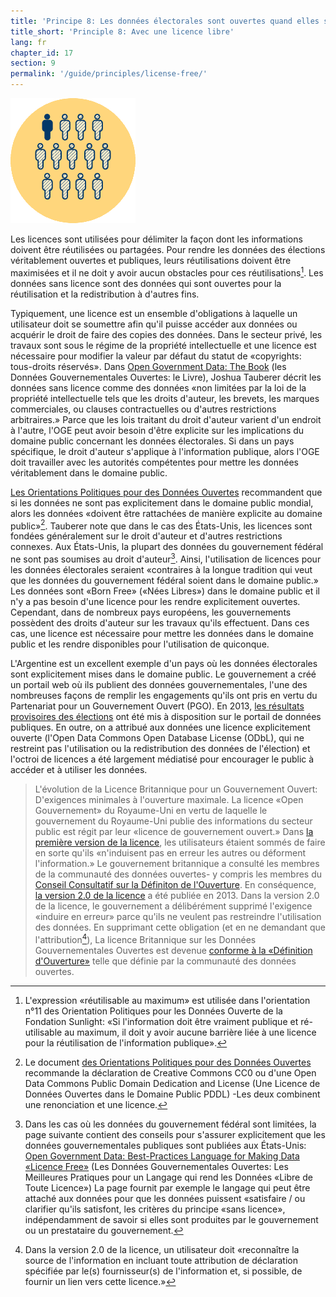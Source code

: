 ```yaml
---
title: 'Principe 8: Les données électorales sont ouvertes quand elles sont libres de toute licence'
title_short: 'Principle 8: Avec une licence libre'
lang: fr
chapter_id: 17
section: 9
permalink: '/guide/principles/license-free/'
---
```


![Avec une licence libre](/assets/images/inventory/principles/license-free.png)

Les licences sont utilisées pour délimiter la façon dont les informations doivent être réutilisées ou partagées. Pour rendre les données des élections véritablement ouvertes et publiques, leurs réutilisations doivent être maximisées et il ne doit y avoir aucun obstacles pour ces réutilisations[^1]. Les données sans licence sont des données qui sont ouvertes pour la réutilisation et la redistribution à d'autres fins.

Typiquement, une licence est un ensemble d'obligations à laquelle un utilisateur doit se soumettre afin qu'il puisse accéder aux données ou acquérir le droit de faire des copies des données. Dans le secteur privé, les travaux sont sous le régime de la propriété intellectuelle et une licence est nécessaire pour modifier la valeur par défaut du statut de «copyrights: tous-droits réservés». Dans [Open Government Data: The Book](https://opengovdata.io/2014/no-discrimination-license-free/) (les Données Gouvernementales Ouvertes: le Livre), Joshua Tauberer décrit les données sans licence comme des données «non limitées par la loi de la propriété intellectuelle tels que les droits d'auteur, les brevets, les marques commerciales, ou clauses contractuelles ou d'autres restrictions arbitraires.» Parce que les lois traitant du droit d'auteur varient d'un endroit à l'autre, l'OGE peut avoir besoin d'être explicite sur les implications du domaine public concernant les données électorales. Si dans un pays spécifique, le droit d'auteur s'applique à l'information publique, alors l'OGE doit travailler avec les autorités compétentes pour mettre les données véritablement dans le domaine public.

[Les Orientations Politiques pour des Données Ouvertes](http://sunlightfoundation.com/opendataguidelines/#license-free) recommandent que si les données ne sont pas explicitement dans le domaine public mondial, alors les données «doivent être rattachées de manière explicite au domaine public»[^2]. Tauberer note que dans le cas des États-Unis, les licences sont fondées généralement sur le droit d'auteur et d'autres restrictions connexes. Aux États-Unis, la plupart des données du gouvernement fédéral ne sont pas soumises au droit d'auteur[^3]. Ainsi, l'utilisation de licences pour les données électorales seraient «contraires à la longue tradition qui veut que les données du gouvernement fédéral soient dans le domaine public.» Les données sont «Born Free» («Nées Libres») dans le domaine public et il n'y a pas besoin d'une licence pour les rendre explicitement ouvertes. Cependant, dans de nombreux pays européens, les gouvernements possèdent des droits d'auteur sur les travaux qu'ils effectuent. Dans ces cas, une licence est nécessaire pour mettre les données dans le domaine public et les rendre disponibles pour l'utilisation de quiconque.

L'Argentine est un excellent exemple d'un pays où les données électorales sont explicitement mises dans le domaine public. Le gouvernement a créé un portail web où ils publient des données gouvernementales, l'une des nombreuses façons de remplir les engagements qu'ils ont pris en vertu du Partenariat pour un Gouvernement Ouvert (PGO). En 2013, [les résultats provisoires des élections](http://datospublicos.gob.ar/data/dataset/elecciones-2013) ont été mis à disposition sur le portail de données publiques. En outre, on a attribué aux données une licence explicitement ouverte (l'Open Data Commons Open Database License (ODbL), qui ne restreint pas l'utilisation ou la redistribution des données de l'élection) et l'octroi de licences a été largement médiatisé pour encourager le public à accéder et à utiliser les données.

> L'évolution de la Licence Britannique pour un Gouvernement Ouvert: D'exigences minimales à l'ouverture maximale. La licence «Open Gouvernement» du Royaume-Uni en vertu de laquelle le gouvernement du Royaume-Uni publie des informations du secteur public est régit par leur «licence de gouvernement ouvert.» Dans [la première version de la licence](http://www.nationalarchives.gov.uk/doc/open-government-licence/version/1/), les utilisateurs étaient sommés de faire en sorte qu'ils «n'induisent pas en erreur les autres ou déforment l'information.» Le gouvernement britannique a consulté les membres de la communauté des données ouvertes- y compris les membres du [Conseil Consultatif sur la Définiton de l'Ouverture](http://opendefinition.org/advisory-council/). En conséquence, [la version 2.0 de la licence](http://www.nationalarchives.gov.uk/doc/open-government-licence/version/2/) a été publiée en 2013. Dans la version 2.0 de la licence, le gouvernement a délibérément supprimé l'exigence «induire en erreur» parce qu'ils ne veulent pas restreindre l'utilisation des données. En supprimant cette obligation (et en ne demandant que l'attribution[^4]), La licence Britannique sur les Données Gouvernementales Ouvertes est devenue [conforme à la «Définition d'Ouverture»](http://opendefinition.org/licenses/process/) telle que définie par la communauté des données ouvertes.

[^1]: L'expression «réutilisable au maximum» est utilisée dans l'orientation n°11 des Orientation Politiques pour les Données Ouverte de la Fondation Sunlight: «Si l'information doit être vraiment publique et ré-utilisable au maximum, il doit y avoir aucune barrière liée à une licence pour la réutilisation de l'information publique».
[^2]: Le document [des Orientations Politiques pour des Données Ouvertes](http://sunlightfoundation.com/opendataguidelines/#license-free) recommande la déclaration de Creative Commons CC0 ou d'une Open Data Commons Public Domain Dedication and License (Une Licence de Données Ouvertes dans le Domaine Public PDDL) -Les deux combinent une renonciation et une licence.
[^3]: Dans les cas où les données du gouvernement fédéral sont limitées, la page suivante contient des conseils pour s'assurer explicitement que les données gouvernementales publiques sont publiées aux États-Unis: [Open Government Data: Best-Practices Language for Making Data «Licence Free»](https://theunitedstates.io/licensing/) (Les Données Gouvernementales Ouvertes: Les Meilleures Pratiques pour un Langage qui rend les Données «Libre de Toute Licence») La page fournit par exemple le langage qui peut être attaché aux données pour que les données puissent «satisfaire / ou clarifier qu'ils satisfont, les critères du principe «sans licence», indépendamment de savoir si elles sont produites par le gouvernement ou un prestataire du gouvernement.
[^4]: Dans la version 2.0 de la licence, un utilisateur doit «reconnaître la source de l'information en incluant toute attribution de déclaration spécifiée par le(s) fournisseur(s) de l'information et, si possible, de fournir un lien vers cette licence.»
